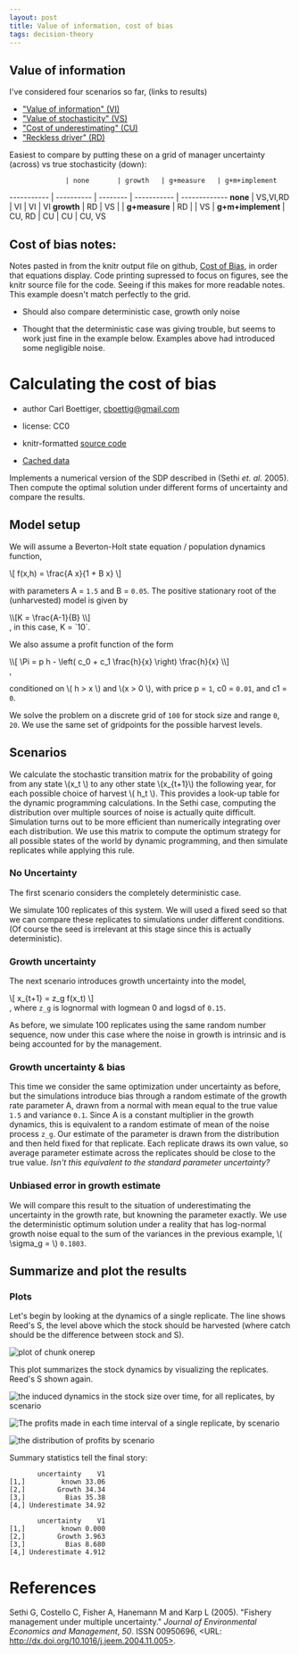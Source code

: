```yaml
---
layout: post
title: Value of information, cost of bias
tags: decision-theory  
---
```



## Value of information

I've considered four scenarios so far, (links to results)

- ["Value of information" (VI)](https://github.com/cboettig/pdg_control/blob/e501e219ddae177804751f289355510a8c5fc88a/inst/examples/value_of_information.md)
- ["Value of stochasticity" (VS)](https://github.com/cboettig/pdg_control/blob/e501e219ddae177804751f289355510a8c5fc88a/inst/examples/value_of_stochasticity.md)
- ["Cost of underestimating" (CU)](https://github.com/cboettig/pdg_control/blob/e501e219ddae177804751f289355510a8c5fc88a/inst/examples/cost_of_underestimating.md)
- ["Reckless driver" (RD)](https://github.com/cboettig/pdg_control/blob/cfe87046bb29122b4e624459b63e4df5db34118d/inst/examples/reckless_driver.Rmd)

Easiest to compare by putting these on a grid of manager uncertainty (across) vs true stochasticity (down):

                  | none       | growth   | g+measure   | g+m+implement
-----------       | ---------- | -------- | ----------- | -------------
**none**          |  VS,VI,RD  |   VI     |    VI       | VI
**growth**        |   RD       |   VS     |             | 
**g+measure**     |   RD       |          |    VS       | 
**g+m+implement** |  CU, RD    |   CU     |    CU       | CU, VS



## Cost of bias notes:

Notes pasted in from the knitr output file on github, [Cost of Bias](https://github.com/cboettig/pdg_control/blob/993b05ed46639e6fbd24adf2a5ef18d45397f7fc/inst/examples/cost_of_bias.md), in order that equations display. Code printing supressed to focus on figures, see the knitr source file for the code. Seeing if this makes for more readable notes. This example doesn't match perfectly to the grid.

- Should also  compare deterministic case, growth only noise


- Thought that the deterministic case was giving trouble, but seems to work just fine in the example below.  Examples above had introduced some negligible noise.  


# Calculating the cost of bias  
 * author Carl Boettiger, <cboettig@gmail.com>
 * license: CC0


 * knitr-formatted [source code](https://github.com/cboettig/pdg_control/blob/master/inst/examples/cost_of_bias.Rmd)
 * [Cached data](http://two.ucdavis.edu/cboettig/data/cost_of_bias/)

Implements a numerical version of the SDP described in (Sethi _et. al._ 2005).  Then compute the optimal solution under different forms of uncertainty and compare the results. 





## Model setup 

We will assume a Beverton-Holt state equation / population dynamics function, <div> \\[ f(x,h) = \frac{A x}{1 + B x} \\]</div>



with parameters A = `1.5` and B = `0.05`.  The positive stationary root of the (unharvested) model is given by 
<div>\\[K = \frac{A-1}{B} \\]</div>, 
in this case, K = `10`. 




We also assume a profit function of the form 

<div>\\[ \Pi = p h - \left( c_0  + c_1 \frac{h}{x} \right) \frac{h}{x} \\]</div>,

conditioned on \\( h > x \\) and \\(x > 0 \\), with price p = `1`, c0 = `0.01`, and c1 = `0`.  

We solve the problem on a discrete grid of `100` for stock size and range `0`, `20`.  We use the same set of gridpoints for the possible harvest levels. 


## Scenarios 

We calculate the stochastic transition matrix for the probability of going from any state \\(x_t \\) to any other state <span>\\(x_{t+1}\\)</span> the following year, for each possible choice of harvest \\( h_t \\).  This provides a look-up table for the dynamic programming calculations. In the Sethi case, computing the distribution over multiple sources of noise is actually quite difficult.  Simulation turns out to be more efficient than numerically integrating over each distribution.  We use this matrix to compute the optimum strategy for all possible states of the world by dynamic programming, and then simulate replicates while applying this rule.   


### No Uncertainty 

The first scenario considers the completely deterministic case.  










We simulate 100 replicates of this system.  We will used a fixed seed so that we can compare these replicates to simulations under different conditions.  (Of course the seed is irrelevant at this stage since this is actually deterministic).  



### Growth uncertainty 




The next scenario introduces growth uncertainty into the model, <div> \\[ x_{t+1} = z_g f(x_t) \\] </div>, where `z_g` is lognormal with logmean 0 and logsd of `0.15`.  








As before, we simulate 100 replicates using the same random number sequence, now under this case where the noise in growth is intrinsic and is being accounted for by the management.  




### Growth uncertainty & bias  





This time we consider the same optimization under uncertainty as before, but the simulations introduce bias through a random estimate of the growth rate parameter A, drawn from a normal with mean equal to the true value `1.5` and variance `0.1`.   Since A is a constant multiplier in the growth dynamics, this is equivalent to a random estimate of mean of the noise process `z_g`.  Our estimate of the parameter is drawn from the distribution and then held fixed for that replicate.  Each replicate draws its own value, so average parameter estimate across the replicates should be close to the true value.  _Isn't this equivalent to the standard parameter uncertainty?_





### Unbiased error in growth estimate




We will compare this result to the situation of underestimating the uncertainty in the growth rate, but knowning the parameter exactly.  We use the deterministic optimum solution under a reality that has log-normal growth noise equal to the sum of the variances in the previous example, \\( \sigma_g = \\)  `0.1803`.  







## Summarize and plot the results                                                   





### Plots 

Let's begin by looking at the dynamics of a single replicate. The line shows Reed's S, the level above which the stock should be harvested (where catch should be the difference between stock and S). 

![plot of chunk onerep](http://farm8.staticflickr.com/7225/7212202628_7bb3dd53f8_o.png) 



This plot summarizes the stock dynamics by visualizing the replicates. Reed's S shown again.

![the induced dynamics in the stock size over time, for all replicates, by scenario](http://farm8.staticflickr.com/7212/7212203002_18118a7ae0_o.png) 



![The profits made in each time interval of a single replicate, by scenario](http://farm8.staticflickr.com/7211/7212203360_0aa32ff0ea_o.png) 



![the distribution of profits by scenario](http://farm8.staticflickr.com/7237/7212203732_d1d414beaf_o.png) 


Summary statistics tell the final story:



```
       uncertainty    V1
[1,]         known 33.06
[2,]        Growth 34.34
[3,]          Bias 35.38
[4,] Underestimate 34.92
```



```
       uncertainty    V1
[1,]         known 0.000
[2,]        Growth 3.963
[3,]          Bias 8.680
[4,] Underestimate 4.912
```






# References

Sethi G, Costello C, Fisher A, Hanemann M and Karp L (2005).
"Fishery management under multiple uncertainty." _Journal of
Environmental Economics and Management_, *50*. ISSN 00950696,
<URL: http://dx.doi.org/10.1016/j.jeem.2004.11.005>.




